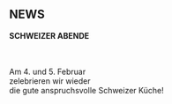 ## NEWS

**SCHWEIZER ABENDE**  

<br>
<br>
Am 4. und 5. Februar <br>
zelebrieren wir wieder <br>
die gute anspruchsvolle Schweizer Küche!<br>






